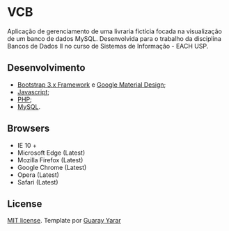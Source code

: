 VCB
=======================
Aplicação de gerenciamento de uma livraria fictícia focada na visualização de um banco de dados MySQL. Desenvolvida para o trabalho da disciplina Bancos de Dados II no curso de Sistemas de Informação - EACH USP.

Desenvolvimento
----------
- [Bootstrap 3.x Framework](http://getbootstrap.com) e [Google Material Design](https://material.google.com);
- [Javascript](https://developer.mozilla.org/pt-BR/docs/Web/JavaScript);
- [PHP](https://www.php.net);
- [MySQL](https://www.mysql.com).

Browsers
----------
- IE 10 +
- Microsoft Edge (Latest)
- Mozilla Firefox (Latest)
- Google Chrome (Latest)
- Opera (Latest)
- Safari (Latest)

License
----------
[MIT license](http://opensource.org/licenses/MIT).
Template por [Guaray Yarar](https://github.com/gurayyarar)
